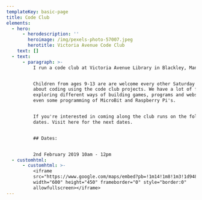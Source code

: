 ```yaml
---
templateKey: basic-page
title: Code Club
elements:
  - hero:
      - herodescription: ''
        heroimage: /img/pexels-photo-57007.jpeg
        herotitle: Victoria Avenue Code Club
    text: []
  - text:
      - paragraph: >-
          I run a code club at Victoria Avenue Library in Blackley, Manchester.


          Children from ages 9-13 are are welcome every other Saturday to learn
          about coding using the code club projects. We have a lot of fun
          exploring different ways of building games, programs and websites and
          even some programming of MicroBit and Raspberry Pi's.


          If you're interested in coming along the club runs on the following
          dates. Visit here for the next dates.


          ## Dates:


          2nd February 2019 10am - 12pm
  - customhtml:
      - customhtml: >-
          <iframe
          src="https://www.google.com/maps/embed?pb=!1m14!1m8!1m3!1d9485.667844261263!2d-2.206916!3d53.5324689!3m2!1i1024!2i768!4f13.1!3m3!1m2!1s0x0%3A0x1c9a560dcf330867!2sThe+Avenue+Library+and+Learning+Centre!5e0!3m2!1sen!2suk!4v1547905006881"
          width="600" height="450" frameborder="0" style="border:0"
          allowfullscreen></iframe>
---
```


